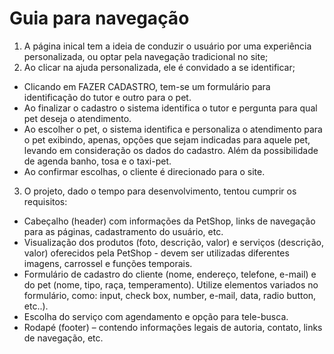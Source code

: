 # Guia para navegação
1. A página inical tem a ideia de conduzir o usuário por uma experiência personalizada, ou optar pela navegação tradicional no site;
2. Ao clicar na ajuda personalizada, ele é convidado a se identificar;
- Clicando em FAZER CADASTRO, tem-se um formulário para identificação do tutor e outro para o pet.
- Ao finalizar o cadastro o sistema identifica o tutor e pergunta para qual pet deseja o atendimento.
- Ao escolher o pet, o sistema identifica e personaliza o atendimento para o pet exibindo, apenas, opções que sejam indicadas para aquele pet, levando em consideração os dados do cadastro. Além da possibilidade de agenda banho, tosa e o taxi-pet.
- Ao confirmar escolhas, o cliente é direcionado para o site.
3. O projeto, dado o tempo para desenvolvimento, tentou cumprir os requisitos:
- Cabeçalho (header) com informações da PetShop, links de navegação para as páginas, cadastramento do usuário, etc.
- Visualização dos produtos (foto, descrição, valor) e serviços (descrição, valor) oferecidos pela PetShop - devem ser utilizadas diferentes imagens, carrossel e funções temporais.
- Formulário de cadastro do cliente (nome, endereço, telefone, e-mail) e do pet (nome, tipo, raça, temperamento). Utilize elementos variados no formulário, como: input, check box, number, e-mail, data, radio button, etc..).
- Escolha do serviço com agendamento e opção para tele-busca.
- Rodapé (footer) – contendo informações legais de autoria, contato, links de navegação, etc.
